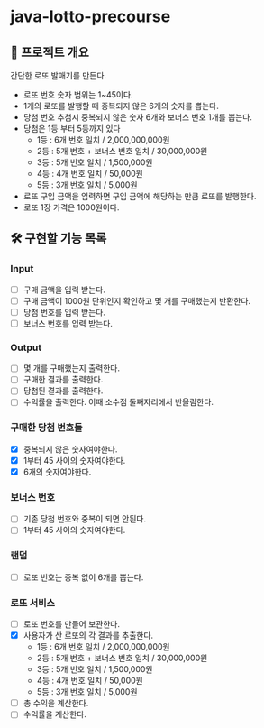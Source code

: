 # java-lotto-precourse

## 💪 프로젝트 개요

간단한 로또 발매기를 만든다.

- 로또 번호 숫자 범위는 1~45이다.
- 1개의 로또를 발행할 때 중복되지 않은 6개의 숫자를 뽑는다.
- 당첨 번호 추첨시 중복되지 않은 숫자 6개와 보너스 번호 1개를 뽑는다.
- 당첨은 1등 부터 5등까지 있다
    - 1등 : 6개 번호 일치 / 2,000,000,000원
    - 2등 : 5개 번호 + 보너스 번호 일치 / 30,000,000원
    - 3등 : 5개 번호 일치 / 1,500,000원
    - 4등 : 4개 번호 일치 / 50,000원
    - 5등 : 3개 번호 일치 / 5,000원
- 로또 구입 금액을 입력하면 구입 금액에 해당하는 만큼 로또를 발행한다.
- 로또 1장 가격은 1000원이다.

## 🛠️ 구현할 기능 목록

### Input

- [ ] 구매 금액을 입력 받는다.
- [ ] 구매 금액이 1000원 단위인지 확인하고 몇 개를 구매했는지 반환한다.
- [ ] 당첨 번호를 입력 받는다.
- [ ] 보너스 번호를 입력 받는다.

### Output

- [ ] 몇 개를 구매했는지 출력한다.
- [ ] 구매한 결과를 출력한다.
- [ ] 당첨된 결과를 출력한다.
- [ ] 수익률을 출력한다. 이때 소수점 둘째자리에서 반올림한다.

### 구매한 당첨 번호들

- [X] 중복되지 않은 숫자여야한다.
- [X] 1부터 45 사이의 숫자여야한다.
- [X] 6개의 숫자여야한다.

### 보너스 번호

- [ ] 기존 당첨 번호와 중복이 되면 안된다.
- [ ] 1부터 45 사이의 숫자여야한다.

### 랜덤

- [ ] 로또 번호는 중복 없이 6개를 뽑는다.

### 로또 서비스

- [ ] 로또 번호를 만들어 보관한다.
- [X] 사용자가 산 로또의 각 결과를 추출한다.
    - 1등 : 6개 번호 일치 / 2,000,000,000원
    - 2등 : 5개 번호 + 보너스 번호 일치 / 30,000,000원
    - 3등 : 5개 번호 일치 / 1,500,000원
    - 4등 : 4개 번호 일치 / 50,000원
    - 5등 : 3개 번호 일치 / 5,000원
- [ ] 총 수익을 계산한다.
- [ ] 수익률을 계산한다.
